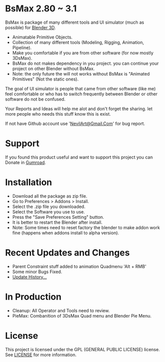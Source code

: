 
# BsMax 2.80 ~ 3.1

BsMax is package of many different tools and UI simulator (much as possible) for [Blender 3D](https://www.blender.org/).

* Animatable Primitive Objects.
* Collection of many different tools (Modeling, Rigging, Animation, Pipeline).
* Make you comfortable if you are from other software (for now mostly 3DsMax).
* BsMax do not makes dependency in you project. you can continue your project on other Blender without BsMax.
* Note: the only future the will not works without BsMax is "Animated Primitives" (Not the static ones).

The goal of UI simulator is people that came from other software (like me) feel comfortable or who has to switch frequently between Blender or other software do not be confused.

Your Reports and Ideas will help me alot and don't forget the sharing. let more people who needs this stuff know this is exist.

If not have Github account use 'NevilArt@Gmail.Com' for bug report.

# Support

If you found this product useful and want to support this project you can Donate in [Gumroad](https://nevilart.gumroad.com/l/BsMax).

# Installation

* Download all the package as zip file.
* Go to Preferences > Addons > Install.
* Select the .zip file you downloaded.
* Select the Software you use to use.
* Press the "Save Preferences Setting" button.
* It is better to restart the Blender after install.
* Note: Some times need to reset factory the blender to make addon work fine (happens when addons install to alpha version).

# Recent Updates and Changes

* Parent Constraint stuff added to animation Quadmenu 'Alt + RMB'
* Some minor Bugs Fixed.
* [Update History...](https://github.com/NevilArt/BsMax_2_80/blob/master/HISTORY.TXT)

# In Production 

* Cleanup: All Operator and Tools need to review.
* PieMax: Combanition of 3DsMax Quad menu and Blender Pie Menu.

# License

This project is licensed under the GPL (GENERAL PUBLIC LICENSE) license. See [LICENSE](https://www.gnu.org/licenses/gpl-3.0.en.html) for more information.

